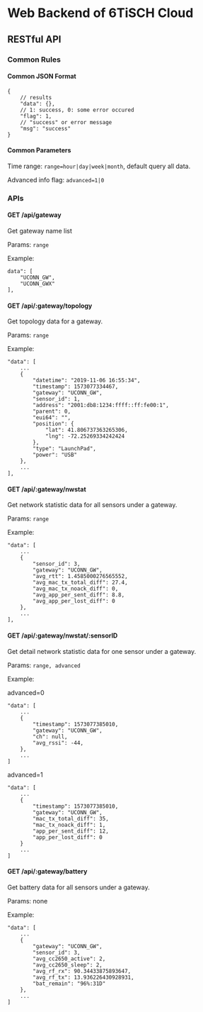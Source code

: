 # Web Backend of 6TiSCH Cloud

## RESTful API

### Common Rules

#### Common JSON Format

```text
{
    // results
    "data": {},
    // 1: success, 0: some error occured
    "flag": 1,
    // "success" or error message
    "msg": "success"
}
```
#### Common Parameters

Time range: `range=hour|day|week|month`, default query all data.

Advanced info flag: `advanced=1|0`

### APIs

#### GET /api/gateway

Get gateway name list

Params: `range`

Example:

```text
data": [
    "UCONN_GW",
    "UCONN_GWX"
],
```

#### GET /api/:gateway/topology

Get topology data for a gateway.

Params: `range`

Example:

```text
"data": [
    ...
    {
        "datetime": "2019-11-06 16:55:34",
        "timestamp": 1573077334467,
        "gateway": "UCONN_GW",
        "sensor_id": 1,
        "address": "2001:db8:1234:ffff::ff:fe00:1",
        "parent": 0,
        "eui64": "",
        "position": {
            "lat": 41.806737363265306,
            "lng": -72.25269334242424
        },
        "type": "LaunchPad",
        "power": "USB"
    },
    ...
],
```

#### GET /api/:gateway/nwstat

Get network statistic data for all sensors under a gateway.

Params: `range`

Example:

```text
"data": [
    ...
    {
        "sensor_id": 3,
        "gateway": "UCONN_GW",
        "avg_rtt": 1.4585000276565552,
        "avg_mac_tx_total_diff": 27.4,
        "avg_mac_tx_noack_diff": 0,
        "avg_app_per_sent_diff": 8.8,
        "avg_app_per_lost_diff": 0
    },
    ...
],
```

#### GET /api/:gateway/nwstat/:sensorID

Get detail network statistic data for one sensor under a gateway.

Params: `range, advanced`

Example:

advanced=0

```text
"data": [
    ...
    {
        "timestamp": 1573077385010,
        "gateway": "UCONN_GW",
        "ch": null,
        "avg_rssi": -44,
    },
    ...
]
```

advanced=1

```text
"data": [
    ...
    {
        "timestamp": 1573077385010,
        "gateway": "UCONN_GW",
        "mac_tx_total_diff": 35,
        "mac_tx_noack_diff": 1,
        "app_per_sent_diff": 12,
        "app_per_lost_diff": 0
    }
    ...
]
```

#### GET /api/:gateway/battery

Get battery data for all sensors under a gateway.

Params: none

Example:

```text
"data": [
    ...
    {
        "gateway": "UCONN_GW",
        "sensor_id": 3,
        "avg_cc2650_active": 2,
        "avg_cc2650_sleep": 2,
        "avg_rf_rx": 90.34433875893647,
        "avg_rf_tx": 13.936226430928931,
        "bat_remain": "96%:31D"
    },
    ...
]
```